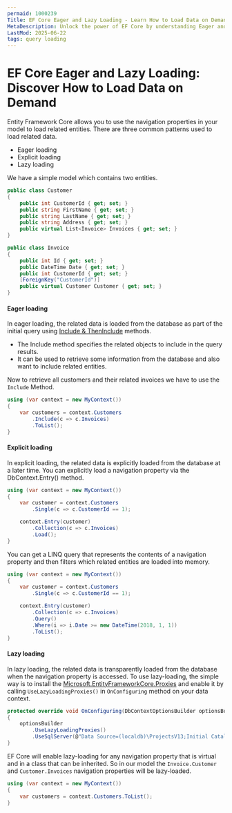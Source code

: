 ```yaml
---
permaid: 1000239
Title: EF Core Eager and Lazy Loading - Learn How to Load Data on Demand
MetaDescription: Unlock the power of EF Core by understanding Eager and Lazy Loading, and their advantages and when to use them. Learn why, when, and how to use the lazy loading approach over eager loading.
LastMod: 2025-06-22
tags: query loading
---
```


# EF Core Eager and Lazy Loading: Discover How to Load Data on Demand

Entity Framework Core allows you to use the navigation properties in your model to load related entities. There are three common patterns used to load related data.

 - Eager loading
 - Explicit loading 
 - Lazy loading 

We have a simple model which contains two entities.


```csharp
public class Customer
{
    public int CustomerId { get; set; }
    public string FirstName { get; set; }
    public string LastName { get; set; }
    public string Address { get; set; }
    public virtual List<Invoice> Invoices { get; set; }
}

public class Invoice
{
    public int Id { get; set; }
    public DateTime Date { get; set; }
    public int CustomerId { get; set; }
    [ForeignKey("CustomerId")]
    public virtual Customer Customer { get; set; }
}

```

#### Eager loading 

In eager loading, the related data is loaded from the database as part of the initial query using [Include & ThenInclude](include-theninclude) methods.

 - The Include method specifies the related objects to include in the query results. 
 - It can be used to retrieve some information from the database and also want to include related entities.

Now to retrieve all customers and their related invoices we have to use the `Include` Method.


```csharp
using (var context = new MyContext())
{
    var customers = context.Customers
        .Include(c => c.Invoices)
        .ToList();
}
```

#### Explicit loading 

In explicit loading, the related data is explicitly loaded from the database at a later time. You can explicitly load a navigation property via the DbContext.Entry() method.


```csharp
using (var context = new MyContext())
{
    var customer = context.Customers
        .Single(c => c.CustomerId == 1);

    context.Entry(customer)
        .Collection(c => c.Invoices)
        .Load();
}
```

You can get a LINQ query that represents the contents of a navigation property and then filters which related entities are loaded into memory.


```csharp
using (var context = new MyContext())
{
    var customer = context.Customers
        .Single(c => c.CustomerId == 1);

    context.Entry(customer)
        .Collection(c => c.Invoices)
        .Query()
        .Where(i => i.Date >= new DateTime(2018, 1, 1))
        .ToList();
}
```

#### Lazy loading 

In lazy loading, the related data is transparently loaded from the database when the navigation property is accessed. To use lazy-loading, the simple way is to install the [Microsoft.EntityFrameworkCore.Proxies](https://www.nuget.org/packages/Microsoft.EntityFrameworkCore.Proxies/) and enable it by calling `UseLazyLoadingProxies()` in `OnConfiguring` method on your data context. 


```csharp
protected override void OnConfiguring(DbContextOptionsBuilder optionsBuilder)
{
    optionsBuilder
        .UseLazyLoadingProxies()
        .UseSqlServer(@"Data Source=(localdb)\ProjectsV13;Initial Catalog=CustomerDB;");
}
```

EF Core will enable lazy-loading for any navigation property that is virtual and in a class that can be inherited. So in our model the `Invoice.Customer` and `Customer.Invoices` navigation properties will be lazy-loaded.


```csharp
using (var context = new MyContext())
{
    var customers = context.Customers.ToList();
}
```
